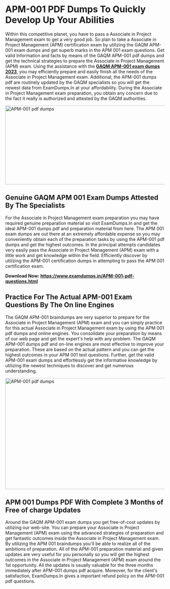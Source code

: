 <h1><strong>APM-001 PDF Dumps To Quickly Develop Up Your Abilities</strong></h1>
<p>Within this competitive planet, you have to pass a Associate in Project Management exam to get a very good job. So plan to take a Associate in Project Management (APM) certification exam by utilizing the GAQM APM-001 exam dumps and get superb marks in the APM 001 exam questions. Get valid Information and facts by means of the GAQM APM-001 pdf dumps and get the technical strategies to prepare the Associate in Project Management (APM) exam. Using the assistance with the <strong><a href="https://www.examdumps.in/APM-001-pdf-questions.html">GAQM APM-001 exam dumps 2023</a></strong>, you may efficiently prepare and easily finish all the needs of the Associate in Project Management exam. Additional, the APM-001 dumps pdf are routinely updated by the GAQM specialists so you will get the newest data from ExamDumps.In at your affordability. During the Associate in Project Management exam preparation, you obtain any concern due to the fact it really is authorized and attested by the GAQM authorities.</p>
<p><img src="https://i.ibb.co/zxJwW90/Copy-of-Online-Classes-Twitter-header-post-Made-with-Poster-My-Wall-1.png" alt="APM-001 pdf dumps" width="750" height="250" /></p>
<h2><strong>Genuine GAQM APM 001 Exam Dumps Attested By The Specialists</strong></h2>
<p>For the Associate in Project Management exam preparation you may have required genuine preparation material so visit ExamDumps.In and get the ideal APM-001 dumps pdf and preparation material from here. The APM 001 exam dumps are out there at an extremely affordable expense so you may conveniently obtain each of the preparation tasks by using the APM-001 pdf dumps and get the highest outcomes. In the principal attempts candidates very easily pass the Associate in Project Management (APM) exam with a little work and get knowledge within the field. Efficiently discover by utilizing the APM-001 certification dumps in attempting to pass the APM 001 certification exam.</p>
<p><strong>Download Now:&nbsp;<a href="https://www.examdumps.in/APM-001-pdf-questions.html">https://www.examdumps.in/APM-001-pdf-questions.html</a></strong></p>
<h2><strong>Practice For The Actual APM-001 Exam Questions By The On line Engines</strong></h2>
<p>The GAQM APM-001 braindumps are very superior to prepare for the Associate in Project Management (APM) exam and you can simply practice for this actual Associate in Project Management exam by using the APM 001 pdf dumps and online engines. You consolidate your preparation by means of our web page and get the expert's help with any problem. The GAQM APM-001 dumps pdf and on-line engines are most effective to improve your preparation. These are based on the actual pattern and you can get the highest outcomes in your APM 001 test questions. Further, get the valid APM-001 exam dumps and effortlessly get the informative knowledge by utilizing the newest techniques to discover and get numerous understanding.</p>
<p><a href="https://www.examdumps.in/APM-001-pdf-questions.html"><img src="https://i.ibb.co/QkNtdwY/Copy-of-Zoom-Online-Classes-Facebook-Share-Po-Made-with-Poster-My-Wall-1.jpg" alt="APM-001 pdf dumps" width="670" height="352" /></a></p>
<h2><strong>APM 001 Dumps PDF With Complete 3 Months of Free of charge Updates</strong></h2>
<p>Around the GAQM APM-001 exam dumps you get free-of-cost updates by utilizing our web-site. You can prepare your Associate in Project Management (APM) exam using the advanced strategies of preparation and get fantastic outcomes inside the Associate in Project Management exam. By utilizing the APM 001 braindumps you'll be able to realize all of the ambitions of preparation. All of the APM-001 preparation material and given updates are very useful for you personally so you will get the highest outcomes in the Associate in Project Management (APM) exam around the 1st opportunity. All the updates is usually valuable for the three months immediately after APM-001 dumps pdf acquire. Moreover, for the client's satisfaction, ExamDumps.In gives a important refund policy on the APM-001 pdf questions.</p>
